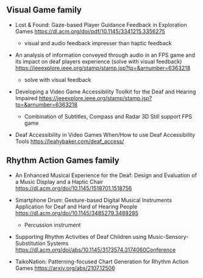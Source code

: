 ## Visual Game family 
- Lost & Found: Gaze-based Player Guidance Feedback in Exploration Games https://dl.acm.org/doi/pdf/10.1145/3341215.3356275
    - visual and audio feedback impresser than haptic feedback
- An analysis of information conveyed through audio in an FPS game and its impact on deaf players experience (solve with visual feedback) https://ieeexplore.ieee.org/stamp/stamp.jsp?tp=&arnumber=6363218
    - solve with visual feedback

- Developing a Video Game Accessibility Toolkit for the Deaf and Hearing Impaired 
https://ieeexplore.ieee.org/stamp/stamp.jsp?tp=&arnumber=6363218
    - Combination of Subtitles, Compass and Radar 3D 
Still support FPS game

- Deaf Accessibility in Video Games When/How to use Deaf Accessibility Tools https://leahybaker.com/deaf_access/


## Rhythm Action Games family
- An Enhanced Musical Experience for the Deaf: Design and Evaluation of a Music Display and a Haptic Chair https://dl.acm.org/doi/10.1145/1518701.1518756

- Smartphone Drum: Gesture-based Digital Musical Instruments Application for Deaf and Hard of Hearing People https://dl.acm.org/doi/10.1145/3485279.3488285
    - Percussion instrument

- Supporting Rhythm Activities of Deaf Children using Music-Sensory-Substitution Systems https://dl.acm.org/doi/abs/10.1145/3173574.3174060Conference 

- TaikoNation: Patterning-focused Chart Generation for Rhythm Action Games https://arxiv.org/abs/2107.12506